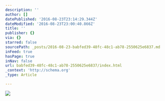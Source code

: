 ```yaml
---
description: ''
author: []
datePublished: '2016-08-23T23:14:29.344Z'
dateModified: '2016-08-23T23:00:40.866Z'
title: ''
publisher: {}
via: {}
starred: false
sourcePath: _posts/2016-08-23-babfed39-48fc-48c1-ab78-2550625e6837.md
inFeed: true
hasPage: true
inNav: false
url: babfed39-48fc-48c1-ab78-2550625e6837/index.html
_context: 'http://schema.org'
_type: Article

---
```

![](https://the-grid-user-content.s3-us-west-2.amazonaws.com/bfeebd82-1ec2-4166-9349-3707ae476495.jpg)